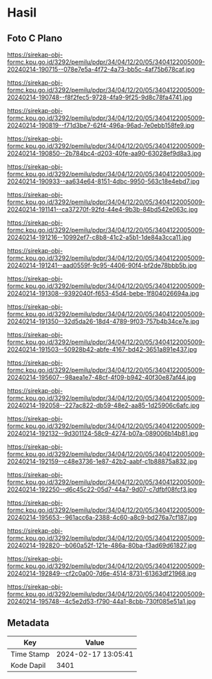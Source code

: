 # Hasil

## Foto C Plano

https://sirekap-obj-formc.kpu.go.id/3292/pemilu/pdpr/34/04/12/20/05/3404122005009-20240214-190715--078e7e5a-4f72-4a73-bb5c-4af75b678caf.jpg

https://sirekap-obj-formc.kpu.go.id/3292/pemilu/pdpr/34/04/12/20/05/3404122005009-20240214-190748--f8f2fec5-9728-4fa9-9f25-9d8c78fa4741.jpg

https://sirekap-obj-formc.kpu.go.id/3292/pemilu/pdpr/34/04/12/20/05/3404122005009-20240214-190819--f71d3be7-62f4-496a-96ad-7e0ebb158fe9.jpg

https://sirekap-obj-formc.kpu.go.id/3292/pemilu/pdpr/34/04/12/20/05/3404122005009-20240214-190850--2b784bc4-d203-40fe-aa90-63028ef9d8a3.jpg

https://sirekap-obj-formc.kpu.go.id/3292/pemilu/pdpr/34/04/12/20/05/3404122005009-20240214-190933--aa634e64-8151-4dbc-9950-563c18e4ebd7.jpg

https://sirekap-obj-formc.kpu.go.id/3292/pemilu/pdpr/34/04/12/20/05/3404122005009-20240214-191141--ca37270f-92fd-44e4-9b3b-84bd542e063c.jpg

https://sirekap-obj-formc.kpu.go.id/3292/pemilu/pdpr/34/04/12/20/05/3404122005009-20240214-191216--10992ef7-c8b8-41c2-a5b1-1de84a3cca11.jpg

https://sirekap-obj-formc.kpu.go.id/3292/pemilu/pdpr/34/04/12/20/05/3404122005009-20240214-191241--aad0559f-9c95-4406-90f4-bf2de78bbb5b.jpg

https://sirekap-obj-formc.kpu.go.id/3292/pemilu/pdpr/34/04/12/20/05/3404122005009-20240214-191308--9392040f-f653-45d4-bebe-1f804026694a.jpg

https://sirekap-obj-formc.kpu.go.id/3292/pemilu/pdpr/34/04/12/20/05/3404122005009-20240214-191350--32d5da26-18d4-4789-9f03-757b4b34ce7e.jpg

https://sirekap-obj-formc.kpu.go.id/3292/pemilu/pdpr/34/04/12/20/05/3404122005009-20240214-191503--50928b42-abfe-4167-bd42-3651a891e437.jpg

https://sirekap-obj-formc.kpu.go.id/3292/pemilu/pdpr/34/04/12/20/05/3404122005009-20240214-195607--98aea1e7-48cf-4f09-b942-40f30e87af44.jpg

https://sirekap-obj-formc.kpu.go.id/3292/pemilu/pdpr/34/04/12/20/05/3404122005009-20240214-192058--227ac822-db59-48e2-aa85-1d25906c6afc.jpg

https://sirekap-obj-formc.kpu.go.id/3292/pemilu/pdpr/34/04/12/20/05/3404122005009-20240214-192132--9d301124-58c9-4274-b07a-089006b14b81.jpg

https://sirekap-obj-formc.kpu.go.id/3292/pemilu/pdpr/34/04/12/20/05/3404122005009-20240214-192159--c48e3736-1e87-42b2-aabf-c1b88875a832.jpg

https://sirekap-obj-formc.kpu.go.id/3292/pemilu/pdpr/34/04/12/20/05/3404122005009-20240214-192250--d6c45c22-05d7-44a7-9d07-c7dfbf08fcf3.jpg

https://sirekap-obj-formc.kpu.go.id/3292/pemilu/pdpr/34/04/12/20/05/3404122005009-20240214-195653--961acc6a-2388-4c60-a8c9-bd276a7cf187.jpg

https://sirekap-obj-formc.kpu.go.id/3292/pemilu/pdpr/34/04/12/20/05/3404122005009-20240214-192820--b060a52f-121e-486a-80ba-f3ad69d61827.jpg

https://sirekap-obj-formc.kpu.go.id/3292/pemilu/pdpr/34/04/12/20/05/3404122005009-20240214-192849--cf2c0a00-7d6e-4514-8731-61363df21968.jpg

https://sirekap-obj-formc.kpu.go.id/3292/pemilu/pdpr/34/04/12/20/05/3404122005009-20240214-195748--4c5e2d53-f790-44a1-8cbb-730f085e51a1.jpg


## Metadata

| Key        | Value               |
| ---------- | ------------------- |
| Time Stamp | 2024-02-17 13:05:41 |
| Kode Dapil | 3401                |




